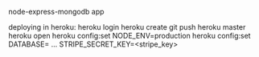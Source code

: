 node-express-mongodb app

deploying in heroku:
heroku login
heroku create
git push heroku master
heroku open
heroku config:set NODE_ENV=production
heroku config:set DATABASE=<mongoURL>
...
STRIPE_SECRET_KEY=<stripe_key>
